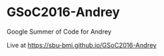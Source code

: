 # GSoC2016-Andrey
Google Summer of Code for Andrey

Live at https://sbu-bmi.github.io/GSoC2016-Andrey
